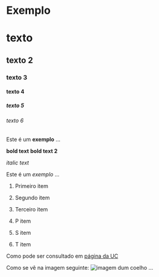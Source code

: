 # Exemplo

# texto
## texto 2
### texto 3
#### texto 4
##### texto 5
###### texto 6

Este é um **exemplo** ...

**bold text**
**bold text 2**

*italic text*

Este é um *exemplo* ...

1. Primeiro item
2. Segundo item
3. Terceiro item

1. P item
2. S item
3. T item

Como pode ser consultado em [página da UC](http://www.uc.pt)

Como se vê na imagem seguinte: ![imagem dum coelho](http://www.coellho.com) ...
